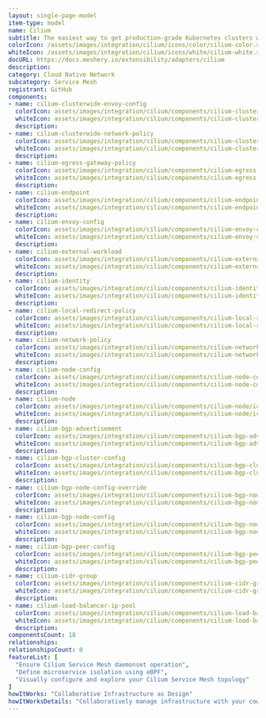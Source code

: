 ```yaml
---
layout: single-page-model
item-type: model
name: Cilium
subtitle: The easiest way to get production-grade Kubernetes clusters with Cilium up and running
colorIcon: /assets/images/integration/cilium/icons/color/cilium-color.svg
whiteIcon: /assets/images/integration/cilium/icons/white/cilium-white.svg
docURL: https://docs.meshery.io/extensibility/adapters/cilium
description: 
category: Cloud Native Network
subcategory: Service Mesh
registrant: GitHub
components: 
- name: cilium-clusterwide-envoy-config
  colorIcon: assets/images/integration/cilium/components/cilium-clusterwide-envoy-config/icons/color/cilium-clusterwide-envoy-config-color.svg
  whiteIcon: assets/images/integration/cilium/components/cilium-clusterwide-envoy-config/icons/white/cilium-clusterwide-envoy-config-white.svg
  description: 
- name: cilium-clusterwide-network-policy
  colorIcon: assets/images/integration/cilium/components/cilium-clusterwide-network-policy/icons/color/cilium-clusterwide-network-policy-color.svg
  whiteIcon: assets/images/integration/cilium/components/cilium-clusterwide-network-policy/icons/white/cilium-clusterwide-network-policy-white.svg
  description: 
- name: cilium-egress-gateway-policy
  colorIcon: assets/images/integration/cilium/components/cilium-egress-gateway-policy/icons/color/cilium-egress-gateway-policy-color.svg
  whiteIcon: assets/images/integration/cilium/components/cilium-egress-gateway-policy/icons/white/cilium-egress-gateway-policy-white.svg
  description: 
- name: cilium-endpoint
  colorIcon: assets/images/integration/cilium/components/cilium-endpoint/icons/color/cilium-endpoint-color.svg
  whiteIcon: assets/images/integration/cilium/components/cilium-endpoint/icons/white/cilium-endpoint-white.svg
  description: 
- name: cilium-envoy-config
  colorIcon: assets/images/integration/cilium/components/cilium-envoy-config/icons/color/cilium-envoy-config-color.svg
  whiteIcon: assets/images/integration/cilium/components/cilium-envoy-config/icons/white/cilium-envoy-config-white.svg
  description: 
- name: cilium-external-workload
  colorIcon: assets/images/integration/cilium/components/cilium-external-workload/icons/color/cilium-external-workload-color.svg
  whiteIcon: assets/images/integration/cilium/components/cilium-external-workload/icons/white/cilium-external-workload-white.svg
  description: 
- name: cilium-identity
  colorIcon: assets/images/integration/cilium/components/cilium-identity/icons/color/cilium-identity-color.svg
  whiteIcon: assets/images/integration/cilium/components/cilium-identity/icons/white/cilium-identity-white.svg
  description: 
- name: cilium-local-redirect-policy
  colorIcon: assets/images/integration/cilium/components/cilium-local-redirect-policy/icons/color/cilium-local-redirect-policy-color.svg
  whiteIcon: assets/images/integration/cilium/components/cilium-local-redirect-policy/icons/white/cilium-local-redirect-policy-white.svg
  description: 
- name: cilium-network-policy
  colorIcon: assets/images/integration/cilium/components/cilium-network-policy/icons/color/cilium-network-policy-color.svg
  whiteIcon: assets/images/integration/cilium/components/cilium-network-policy/icons/white/cilium-network-policy-white.svg
  description: 
- name: cilium-node-config
  colorIcon: assets/images/integration/cilium/components/cilium-node-config/icons/color/cilium-node-config-color.svg
  whiteIcon: assets/images/integration/cilium/components/cilium-node-config/icons/white/cilium-node-config-white.svg
  description: 
- name: cilium-node
  colorIcon: assets/images/integration/cilium/components/cilium-node/icons/color/cilium-node-color.svg
  whiteIcon: assets/images/integration/cilium/components/cilium-node/icons/white/cilium-node-white.svg
  description: 
- name: cilium-bgp-advertisement
  colorIcon: assets/images/integration/cilium/components/cilium-bgp-advertisement/icons/color/cilium-bgp-advertisement-color.svg
  whiteIcon: assets/images/integration/cilium/components/cilium-bgp-advertisement/icons/white/cilium-bgp-advertisement-white.svg
  description: 
- name: cilium-bgp-cluster-config
  colorIcon: assets/images/integration/cilium/components/cilium-bgp-cluster-config/icons/color/cilium-bgp-cluster-config-color.svg
  whiteIcon: assets/images/integration/cilium/components/cilium-bgp-cluster-config/icons/white/cilium-bgp-cluster-config-white.svg
  description: 
- name: cilium-bgp-node-config-override
  colorIcon: assets/images/integration/cilium/components/cilium-bgp-node-config-override/icons/color/cilium-bgp-node-config-override-color.svg
  whiteIcon: assets/images/integration/cilium/components/cilium-bgp-node-config-override/icons/white/cilium-bgp-node-config-override-white.svg
  description: 
- name: cilium-bgp-node-config
  colorIcon: assets/images/integration/cilium/components/cilium-bgp-node-config/icons/color/cilium-bgp-node-config-color.svg
  whiteIcon: assets/images/integration/cilium/components/cilium-bgp-node-config/icons/white/cilium-bgp-node-config-white.svg
  description: 
- name: cilium-bgp-peer-config
  colorIcon: assets/images/integration/cilium/components/cilium-bgp-peer-config/icons/color/cilium-bgp-peer-config-color.svg
  whiteIcon: assets/images/integration/cilium/components/cilium-bgp-peer-config/icons/white/cilium-bgp-peer-config-white.svg
  description: 
- name: cilium-cidr-group
  colorIcon: assets/images/integration/cilium/components/cilium-cidr-group/icons/color/cilium-cidr-group-color.svg
  whiteIcon: assets/images/integration/cilium/components/cilium-cidr-group/icons/white/cilium-cidr-group-white.svg
  description: 
- name: cilium-load-balancer-ip-pool
  colorIcon: assets/images/integration/cilium/components/cilium-load-balancer-ip-pool/icons/color/cilium-load-balancer-ip-pool-color.svg
  whiteIcon: assets/images/integration/cilium/components/cilium-load-balancer-ip-pool/icons/white/cilium-load-balancer-ip-pool-white.svg
  description: 
componentsCount: 18
relationships: 
relationshipsCount: 0
featureList: [
  "Ensure Cilium Service Mesh daemonset operation",
  "Define microservice isolation using eBPF",
  "Visually configure and explore your Cilium Service Mesh topology"
]
howItWorks: "Collaborative Infrastructure as Design"
howItWorksDetails: "Collaboratively manage infrastructure with your coworkers synchronously sharing the same designs."
---
```

